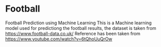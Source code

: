 # Football
Football Prediction using Machine Learning
This is a Machine learning model used for predictiong the football results, the dataset is taken from https://www.football-data.co.uk/
Reference has been taken from https://www.youtube.com/watch?v=6tQhoUuQrOw
